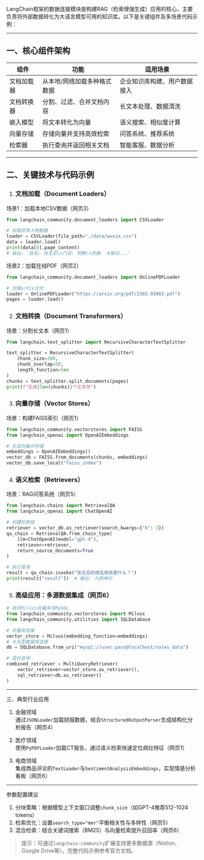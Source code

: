 LangChain框架的数据连接模块是构建RAG（检索增强生成）应用的核心，主要负责将外部数据转化为大语言模型可用的知识库。以下是关键组件及多场景代码示例：

---

## 一、核心组件架构

| 组件       | 功能                        | 适用场景                     |
| ---------- | --------------------------- | ---------------------------- |
| 文档加载器 | 从本地/网络加载多种格式数据 | 企业知识库构建、用户数据接入 |
| 文档转换器 | 分割、过滤、合并文档内容    | 长文本处理、数据清洗         |
| 嵌入模型   | 将文本转化为向量            | 语义搜索、相似度计算         |
| 向量存储   | 存储向量并支持高效检索      | 问答系统、推荐系统           |
| 检索器     | 执行查询并返回相关文档      | 智能客服、数据分析           |

---

## 二、关键技术与代码示例

1. ### **文档加载（Document Loaders）**

  场景1：加载本地CSV数据（网页3）  
```python
from langchain_community.document_loaders import CSVLoader

# 加载武侠人物数据
loader = CSVLoader(file_path="./data/wuxia.csv")
data = loader.load()
print(data[0].page_content)  
# 输出: '姓名: 张无忌\n门派: 明教\n武器: 太极剑...'
```

场景2：加载在线PDF（网页2）  
```python
from langchain_community.document_loaders import OnlinePDFLoader

# 加载arXiv论文
loader = OnlinePDFLoader("https://arxiv.org/pdf/2302.03803.pdf")
pages = loader.load()
```

2. ### **文档转换（Document Transformers）**

  场景：分割长文本（网页1）  
```python
from langchain.text_splitter import RecursiveCharacterTextSplitter

text_splitter = RecursiveCharacterTextSplitter(
    chunk_size=200, 
    chunk_overlap=50,
    length_function=len
)
chunks = text_splitter.split_documents(pages)
print(f"生成{len(chunks)}个文本块")
```

3. ### **向量存储（Vector Stores）**

  场景：构建FAISS索引（网页1）  
```python
from langchain_community.vectorstores import FAISS
from langchain_openai import OpenAIEmbeddings

# 生成向量并存储
embeddings = OpenAIEmbeddings()
vector_db = FAISS.from_documents(chunks, embeddings)
vector_db.save_local("faiss_index")
```

4. ### **语义检索（Retrievers）**

  场景：RAG问答系统（网页5）  
```python
from langchain.chains import RetrievalQA
from langchain_openai import ChatOpenAI

# 创建检索链
retriever = vector_db.as_retriever(search_kwargs={"k": 3})
qa_chain = RetrievalQA.from_chain_type(
    llm=ChatOpenAI(model="gpt-4"),
    retriever=retriever,
    return_source_documents=True
)

# 执行查询
result = qa_chain.invoke("张无忌的成名绝技是什么？")
print(result["result"])  # 输出: 九阳神功
```

5. ### **高级应用：多源数据集成（网页6）**
```python
# 结合Milvus向量库与MySQL
from langchain_community.vectorstores import Milvus
from langchain_community.utilities import SQLDatabase

# 向量库连接
vector_store = Milvus(embedding_function=embeddings)
# 关系型数据库连接
db = SQLDatabase.from_uri("mysql://user:pass@localhost/sales_data")

# 混合查询
combined_retriever = MultiQueryRetriever(
    vector_retriever=vector_store.as_retriever(),
    sql_retriever=db.as_retriever()
)
```

---

三、典型行业应用
1. 金融领域  
   通过`JSONLoader`加载财报数据，结合`StructuredOutputParser`生成结构化分析报告（网页4）

2. 医疗领域  
   使用`PyPDFLoader`加载CT报告，通过语义检索快速定位病灶特征（网页1）

3. 电商领域  
   集成商品评论的`TextLoader`与`SentimentAnalysisEmbeddings`，实现情感分析看板（网页6）

---

参数配置建议
1. 分块策略：根据模型上下文窗口调整`chunk_size`（如GPT-4推荐512-1024 tokens）
2. 检索优化：设置`search_type="mmr"`平衡相关性与多样性（网页5）
3. 混合检索：结合关键词搜索（BM25）与向量检索提升召回率（网页6）

> 提示：可通过`langchain-community`扩展支持更多数据源（Notion、Google Drive等）。完整代码示例参考官方文档。